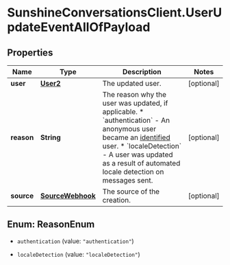 # SunshineConversationsClient.UserUpdateEventAllOfPayload

## Properties

Name | Type | Description | Notes
------------ | ------------- | ------------- | -------------
**user** | [**User2**](User2.md) | The updated user. | [optional] 
**reason** | **String** | The reason why the user was updated, if applicable. * &#x60;authentication&#x60; - An anonymous user became an [identified](https://docs.smooch.io/guide/intro-to-users/) user. * &#x60;localeDetection&#x60; - A user was updated as a result of automated locale detection on messages sent.  | [optional] 
**source** | [**SourceWebhook**](SourceWebhook.md) | The source of the creation. | [optional] 



## Enum: ReasonEnum


* `authentication` (value: `"authentication"`)

* `localeDetection` (value: `"localeDetection"`)




